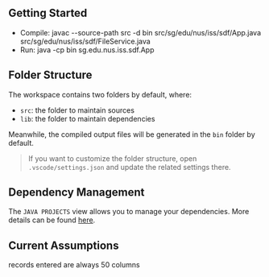 ## Getting Started

- Compile:
javac --source-path src -d bin src/sg/edu/nus/iss/sdf/App.java src/sg/edu/nus/iss/sdf/FileService.java
- Run:
java -cp bin sg.edu.nus.iss.sdf.App

## Folder Structure

The workspace contains two folders by default, where:

- `src`: the folder to maintain sources
- `lib`: the folder to maintain dependencies

Meanwhile, the compiled output files will be generated in the `bin` folder by default.

> If you want to customize the folder structure, open `.vscode/settings.json` and update the related settings there.

## Dependency Management

The `JAVA PROJECTS` view allows you to manage your dependencies. More details can be found [here](https://github.com/microsoft/vscode-java-dependency#manage-dependencies).

## Current Assumptions
records entered are always 50 columns